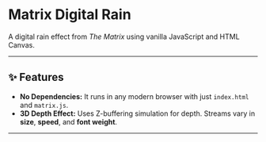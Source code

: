 # Matrix Digital Rain

A digital rain effect from *The Matrix* using vanilla JavaScript and HTML Canvas.

***

## ✨ Features

* **No Dependencies:** It runs in any modern browser with just `index.html` and `matrix.js`.
* **3D Depth Effect:** Uses Z-buffering simulation for depth. Streams vary in **size**, **speed**, and **font weight**.

***